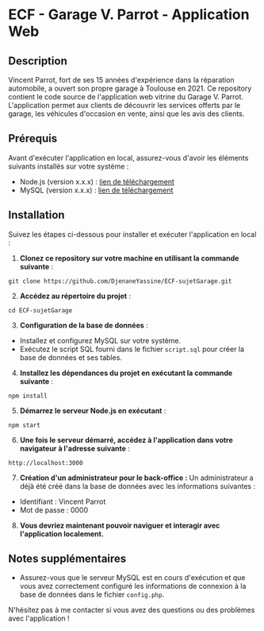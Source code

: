 # ECF - Garage V. Parrot - Application Web

## Description

Vincent Parrot, fort de ses 15 années d'expérience dans la réparation automobile, a ouvert son propre garage à Toulouse en 2021.
Ce repository contient le code source de l'application web vitrine du Garage V. Parrot. L'application permet aux clients de découvrir les services offerts par le garage, les véhicules d'occasion en vente, ainsi que les avis des clients.

## Prérequis

Avant d'exécuter l'application en local, assurez-vous d'avoir les éléments suivants installés sur votre système :

- Node.js (version x.x.x) : [lien de téléchargement](https://nodejs.org/)
- MySQL (version x.x.x) : [lien de téléchargement](https://www.mysql.com/)

## Installation

Suivez les étapes ci-dessous pour installer et exécuter l'application en local :

1. **Clonez ce repository sur votre machine en utilisant la commande suivante** :
```
git clone https://github.com/DjenaneYassine/ECF-sujetGarage.git
```
2. **Accédez au répertoire du projet** :
```
cd ECF-sujetGarage
```

3. **Configuration de la base de données** :

- Installez et configurez MySQL sur votre système.
- Exécutez le script SQL fourni dans le fichier `script.sql` pour créer la base de données et ses tables.

4. **Installez les dépendances du projet en exécutant la commande suivante** :
```
npm install
```

5. **Démarrez le serveur Node.js en exécutant** :
```
npm start
```

6. **Une fois le serveur démarré, accédez à l'application dans votre navigateur à l'adresse suivante** :
```
http://localhost:3000
```
7. **Création d'un administrateur pour le back-office :**
Un administrateur a déjà été créé dans la base de données avec les informations suivantes :
  - Identifiant : Vincent Parrot
  - Mot de passe : 0000

8. **Vous devriez maintenant pouvoir naviguer et interagir avec l'application localement.**


## Notes supplémentaires

- Assurez-vous que le serveur MySQL est en cours d'exécution et que vous avez correctement configuré les informations de connexion à la base de données dans le fichier `config.php`.


N'hésitez pas à me contacter si vous avez des questions ou des problèmes avec l'application !









